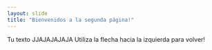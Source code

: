 ```yaml
---
layout: slide
title: "Bienvenidos a la segunda página!"
---
```

Tu texto JJAJAJAJAJA
Utiliza la flecha hacia la izquierda para volver!
